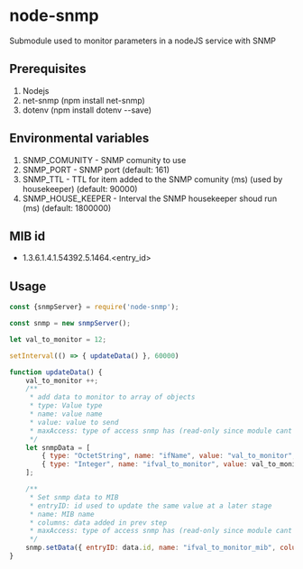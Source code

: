 # node-snmp
Submodule used to monitor parameters in a nodeJS service with SNMP

## Prerequisites
1. Nodejs
2. net-snmp (npm install net-snmp)
3. dotenv (npm install dotenv --save)

## Environmental variables
1. SNMP_COMUNITY - SNMP comunity to use
2. SNMP_PORT - SNMP port (default: 161)
3. SNMP_TTL - TTL for item added to the SNMP comunity (ms) (used by housekeeper) (default: 90000)
4. SNMP_HOUSE_KEEPER - Interval the SNMP housekeeper shoud run (ms) (default: 1800000)

## MIB id 
* 1.3.6.1.4.1.54392.5.1464.<entry_id>

## Usage 
```js
const {snmpServer} = require('node-snmp');

const snmp = new snmpServer();

let val_to_monitor = 12;

setInterval(() => { updateData() }, 60000)

function updateData() {
    val_to_monitor ++;
    /**
     * add data to monitor to array of objects
     * type: Value type
     * name: value name 
     * value: value to send
     * maxAccess: type of access snmp has (read-only since module cant write back to nodejs a.t.m.)
     */
    let snmpData = [
        { type: "OctetString", name: "ifName", value: "val_to_monitor", maxAccess: "read-only" },
        { type: "Integer", name: "ifval_to_monitor", value: val_to_monitor, maxAccess: "read-only" }
    ];

    /**
     * Set snmp data to MIB
     * entryID: id used to update the same value at a later stage
     * name: MIB name
     * columns: data added in prev step
     * maxAccess: type of access snmp has (read-only since module cant write back to nodejs a.t.m.)
     */
    snmp.setData({ entryID: data.id, name: "ifval_to_monitor_mib", columns: snmpData, maxAccess: "read-only" });
}
```